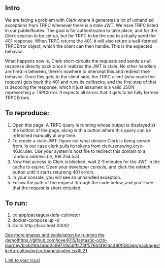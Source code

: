## Intro
We are facing a problem with Clerk where it generates a lot of unhandled exceptions from TRPC whenever there is a stale JWT. We have TRPC listed in our publicRoutes. The goal is for authenticaton to take place, and for the Clerk session to be set up, but for TRPC to be the one to actually send the 401 response. When TRPC returns the 401, it will also return a well-formed TRPCError object, which the client can then handle. This is the expected behavior.

What happens now is, Clerk short-circuits the requests and sends a null response directly back once it realizes the JWT is stale. No other handlers are fired in between, there's nowhere to intercept this and redirect thse behavior. Once this gets to the client side, the TRPC client (who made the request) gets back the 401 and runs its callbacks, and the first step of that is decoding the response, which it just assumes is a valid JSON representing a TRPCError. It expects all errors that it gets to be fully formed TRPCErrors.

## To reproduce:

1. Open this page. A TRPC query is running whose output is displayed at the bottom of the page, along with a button where this query can be refetched manually at any time.
2. To create a stale JWT: figure out what domain Clerk is being served from. In our case clerk pulls its tokens from clerk.renewing.oryx-46.lcl.dev. Use your system's host file to redirect this domain to a random address (ie, 169.254.5.5).
3. Now that access to Clerk is blocked, wait 2-3 minutes for the JWT in the cache to expire. Open your developer console, and click the refetch button until it starts returning 401 errors.
4. In your console, you will see an unhandled exception.
5. Follow the path of the request through the code below, and you'll see that the request is short-circuited.

## To run:

1. cd app/packages/kiefa-cultivator
2. docker-compose up -d
3. Go to http://localhost:3000/

[See more images and explanation by running the demo!](https://github.com/jove4015/fantastic-octo-journey/blob/f6b4a6d2c99741b5bffc73ff576b1392dc390f08/app/packages/kiefa-cultivator/src/pages/index.tsx#L21)https://github.com/jove4015/fantastic-octo-journey/blob/f6b4a6d2c99741b5bffc73ff576b1392dc390f08/app/packages/kiefa-cultivator/src/pages/index.tsx#L21

[Link to your local](http://localhost:3000/)
